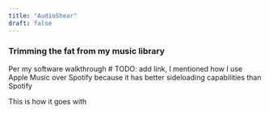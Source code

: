 ```yaml
---
title: "AudioShear"
draft: false
---
```


### Trimming the fat from my music library

Per my software walkthrough # TODO: add link, I mentioned how I use Apple Music over Spotify because it has better sideloading capabilities than Spotify

This is how it goes with 